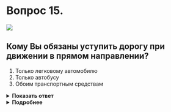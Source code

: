 # Вопрос 15.

![](https://s.drom.ru/i24227/pdd/tickets/2016/1542608920.jpg)

## Кому Вы обязаны уступить дорогу при движении в прямом направлении?

1. Только легковому автомобилю
2. Только автобусу
3. Обоим транспортным средствам

<details>
<summary><b>Показать ответ</b></summary>
Правильный ответ: 3
</details>
<details>
<summary><b>Подробнее</b></summary>
Перекрёсток неравнозначный. Главная дорога меняет направление. Преимущество имеют транспортные средства, находящиеся на главной дороге. Между собой они руководствуются «правилом правой руки», т.е. у кого помеха справа, тот и уступает. Вы находитесь на второстепенной дороге - уступаете обоим транспортным средствам.
(«Дорожные знаки» 2.4, 8.13, пункты 13.9, 13.10 ПДД)
</details>